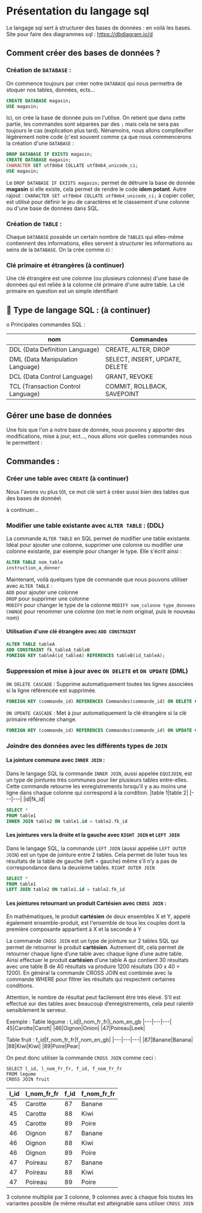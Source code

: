 # Présentation du langage sql
Le langage sql sert à structurer des bases de données : en voilà les bases.
Site pour faire des diagrammes sql : https://dbdiagram.io/d

## Comment créer des bases de données ?
### Création de ```DATABASE``` :
On commence toujours par créer notre ```DATABASE``` qui nous permettra de stoquer nos tables, données, ects...
```sql 
CREATE DATABASE magasin;
USE magasin;
```
Ici, on crée la base de donnée puis on l'utilise. On retient que dans cette partie, les commandes sont séparées par des ```;``` mais cela ne sera pas toujours le cas (explication plus tard). Nénamoins, nous allons compllexifier légèrement notre code (c'est souvent comme ça que nous commencerons la création d'une ```DATABASE``` :
```sql
DROP DATABASE IF EXISTS magasin;
CREATE DATABASE magasin;
CHARACTER SET utf8mb4 COLLATE utf8mb4_unicode_ci;
USE magasin;
```

Le ```DROP DATABASE IF EXISTS magasin;``` permet de détruire la base de donnée **magasin** si elle existe, cela permet de rendre le code **idem potant**.
Autre rajout : ```CHARACTER SET utf8mb4 COLLATE utf8mb4_unicode_ci;``` à copier coller, est utilisé pour définir le jeu de caractères et le classement d'une colonne ou d'une base de données dans SQL.

### Création de ```TABLE``` :
Chaque ```DATABASE``` possède un certain nombre de ```TABLES``` qui elles-même contiennent des informations, elles servent à structurer les informations au seins de la ```DATABASE```.
On la crée comme ci :

### Clé primaire et étrangères (à continuer)
Une clé étrangère est une colonne (ou plusieurs colonnes) d'une base de données qui est reliée à la colonne clé primaire d'une autre table. La clé primaire en question est un simple identifiant 


## :pushpin: Type de langage SQL : (à continuer)
o	Principales commandes SQL :

|nom|Commandes|
|---|---|
|DDL (Data Definition Language)| CREATE, ALTER, DROP|
|DML (Data Manipulation Language)| SELECT, INSERT, UPDATE, DELETE|
|DCL (Data Control Language) |GRANT, REVOKE|
|TCL (Transaction Control Language)|COMMIT, ROLLBACK, SAVEPOINT|


## Gérer une base de données
Une fois que l'on a notre base de donnée, nous pouvons y apporter des modifications, mise à jour, ect..., nous allons voir quelles commandes nous le permettent :

## Commandes : 

### Créer une table avec ```CREATE``` (à continuer)
Nous l'avons vu plus tôt, ce mot clé sert à créer aussi bien des tables que des bases de donnée\


à continuer...


### Modifier une table existante avec ```ALTER TABLE``` : (DDL)
La commande ```ALTER TABLE``` en SQL permet de modifier une table existante. Idéal pour ajouter une colonne, supprimer une colonne ou modifier une colonne existante, par exemple pour changer le type. Elle s'écrit ainsi : 
```sql
ALTER TABLE nom_table
instruction_a_donner
```
Maintenant, voilà quelques type de commande que nous pouvons utiliser avec ```ALTER TABLE``` :\
```ADD``` pour ajouter une colonne  
```DROP``` pour supprimer une colonne  
```MODIFY``` pour changer le type de la colonne ```MODIFY nom_colonne type_donnees```  
```CHANGE``` pour renommer une colonne (on met le nom original, puis le nouveau nom)  


#### Utilisation d'une clé étrangère avec ```ADD CONSTRAINT```
```sql
ALTER TABLE tableA
ADD CONSTRAINT fk_tableA_tableB
FOREIGN KEY tableA(id_tableA) REFERENCES tableB(id_tableA);
```


### Suppression et mise à jour avec ```ON DELETE``` et ```ON UPDATE``` (DML)

```ON DELETE CASCADE``` : Supprime automatiquement toutes les lignes associées si la ligne référencée est supprimée.
```sql
FOREIGN KEY (commande_id) REFERENCES Commandes(commande_id) ON DELETE CASCADE
```
```ON UPDATE CASCADE``` : Met à jour automatiquement la clé étrangère si la clé primaire référencée change.
```sql
FOREIGN KEY (commande_id) REFERENCES Commandes(commande_id) ON UPDATE CASCADE
```



### Joindre des données avec les différents types de ```JOIN```
#### La jointure commune avec ```INNER JOIN``` :

Dans le langage SQL la commande ```INNER JOIN```, aussi appelée ```EQUIJOIN```, est un type de jointures très communes pour lier plusieurs tables entre-elles. Cette commande retourne les enregistrements lorsqu’il y a au moins une ligne dans chaque colonne qui correspond à la condition.
|table 1|table 2|
|---|---|
|id|fk_id|

```sql
SELECT *
FROM table1
INNER JOIN table2 ON table1.id = table2.fk_id
```

#### Les jointures vers la droite et la gauche avec ```RIGHT JOIN``` et ```LEFT JOIN```

Dans le langage SQL, la commande ```LEFT JOIN``` (aussi appelée ```LEFT OUTER JOIN```) est un type de jointure entre 2 tables. Cela permet de lister tous les résultats de la table de gauche (left = gauche) même s’il n’y a pas de correspondance dans la deuxième tables. ```RIGHT OUTER JOIN```

```sql
SELECT *
FROM table1
LEFT JOIN table2 ON table1.id = table2.fk_id
```

#### Les jointures retournant un produit **Cartésien** avec ```CROSS JOIN``` :

En mathématiques, le produit **cartésien** de deux ensembles X et Y, appelé également ensemble-produit, est l'ensemble de tous les couples dont la première composante appartient à X et la seconde à Y

La commande ```CROSS JOIN``` est un type de jointure sur 2 tables SQL qui permet de retourner le produit **cartésien**. Autrement dit, cela permet de retourner chaque ligne d’une table avec chaque ligne d’une autre table. Ainsi effectuer le produit **cartésien** d’une table A qui contient 30 résultats avec une table B de 40 résultats va produire 1200 résultats (30 x 40 = 1200). En général la commande CROSS JOIN est combinée avec la commande WHERE pour filtrer les résultats qui respectent certaines conditions.

Attention, le nombre de résultat peut facilement être très élevé. S’il est effectué sur des tables avec beaucoup d’enregistrements, cela peut ralentir sensiblement le serveur.

Exemple :
Table légume : 
l_id|l_nom_fr_fr|l_nom_en_gb
|---|---|---|
45|Carotte|Carott|
|46|Oignon|Onion|
|47|Poireau|Leek|

Table fruit :
f_id|f_nom_fr_fr|f_nom_en_gb|
|---|---|---|
|87|Banane|Banana|
|88|Kiwi|Kiwi|
|89|Poire|Pear|

On peut donc utiliser la commande ```CROSS JOIN``` comme ceci :
```
SELECT l_id, l_nom_fr_fr, f_id, f_nom_fr_fr
FROM legume
CROSS JOIN fruit
```


l_id|l_nom_fr_fr|f_id|f_nom_fr_fr|
|---|---|---|---|
|45|Carotte|87|Banane|
|45|Carotte|88|Kiwi|
|45|Carotte|89|Poire|
|46|Oignon|87|Banane|
|46|Oignon|88|Kiwi|
|46|Oignon|89|Poire|
|47|Poireau|87|Banane|
|47|Poireau|88|Kiwi|
|47|Poireau|89|Poire|

3 colonne multiplié par 3 colonne, 9 colonnes avec à chaque fois toutes les variantes possible (le même résultat est atteignable sans utiliser ```CROSS JOIN```

